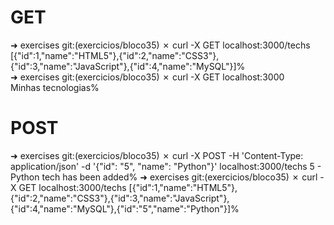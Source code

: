 # GET

➜  exercises git:(exercicios/bloco35) ✗ curl -X GET localhost:3000/techs    
[{"id":1,"name":"HTML5"},{"id":2,"name":"CSS3"},{"id":3,"name":"JavaScript"},{"id":4,"name":"MySQL"}]%                               
➜  exercises git:(exercicios/bloco35) ✗ curl -X GET localhost:3000      
Minhas tecnologias% 


# POST

➜  exercises git:(exercicios/bloco35) ✗ curl -X POST -H 'Content-Type: application/json' -d '{"id": "5", "name": "Python"}' localhost:3000/techs
5 - Python tech has been added%
➜  exercises git:(exercicios/bloco35) ✗ curl -X GET localhost:3000/techs
[{"id":1,"name":"HTML5"},{"id":2,"name":"CSS3"},{"id":3,"name":"JavaScript"},{"id":4,"name":"MySQL"},{"id":"5","name":"Python"}]%



